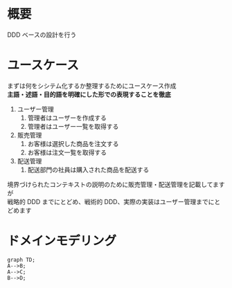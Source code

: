 # 概要

DDD ベースの設計を行う

# ユースケース

まずは何をシシテム化するか整理するためにユースケース作成  
**主語・述語・目的語を明確にした形での表現することを徹底**

1. ユーザー管理
   1. 管理者はユーザーを作成する
   1. 管理者はユーザー一覧を取得する
1. 販売管理
   1. お客様は選択した商品を注文する
   1. お客様は注文一覧を取得する
1. 配送管理
   1. 配送部門の社員は購入された商品を配送する

境界づけられたコンテキストの説明のために販売管理・配送管理を記載してますが  
戦略的 DDD までにとどめ、戦術的 DDD、実際の実装はユーザー管理までにとどめます

# ドメインモデリング

```mermaid
graph TD;
A-->B;
A-->C;
B-->D;
```
